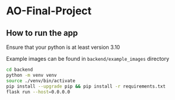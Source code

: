 # AO-Final-Project
## How to run the app

Ensure that your python is at least version 3.10

Example images can be found in ``backend/example_images`` directory

```sh
cd backend
python -m venv venv
source ./venv/bin/activate
pip install --upgrade pip && pip install -r requirements.txt
flask run --host=0.0.0.0
```